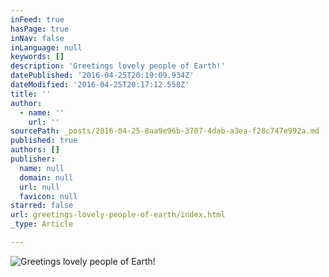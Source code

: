 ```yaml
---
inFeed: true
hasPage: true
inNav: false
inLanguage: null
keywords: []
description: 'Greetings lovely people of Earth!'
datePublished: '2016-04-25T20:19:09.934Z'
dateModified: '2016-04-25T20:17:12.558Z'
title: ''
author:
  - name: ''
    url: ''
sourcePath: _posts/2016-04-25-8aa9e96b-3707-4dab-a3ea-f28c747e992a.md
published: true
authors: []
publisher:
  name: null
  domain: null
  url: null
  favicon: null
starred: false
url: greetings-lovely-people-of-earth/index.html
_type: Article

---
```

![Greetings lovely people of Earth!](https://s3-us-west-2.amazonaws.com/the-grid-img/p/ec1cff32f7d5faeced0a54cdacce15537a3abb71.jpg)
